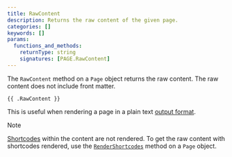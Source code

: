 ```yaml
---
title: RawContent
description: Returns the raw content of the given page.
categories: []
keywords: []
params:
  functions_and_methods:
    returnType: string
    signatures: [PAGE.RawContent]
---
```


The `RawContent` method on a `Page` object returns the raw content. The raw content does not include front matter.

```go-html-template
{{ .RawContent }}
```

This is useful when rendering a page in a plain text [output format](g).

> [!note]
> [Shortcodes](g) within the content are not rendered. To get the raw content with shortcodes rendered, use the [`RenderShortcodes`][] method on a `Page` object.

[`RenderShortcodes`]: /docs/reference/methods/page/rendershortcodes/
